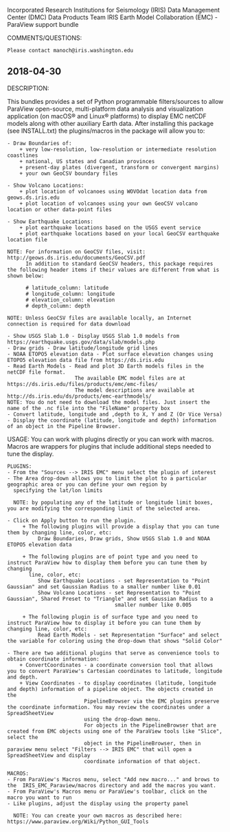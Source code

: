  
Incorporated Research Institutions for Seismology (IRIS)
Data Management Center (DMC)
Data Products Team
IRIS Earth Model Collaboration (EMC) - ParaView support bundle

COMMENTS/QUESTIONS:

    Please contact manoch@iris.washington.edu


 2018-04-30
----------------------------------------------------------------------------------------------------------------------------------------------------------------------

 DESCRIPTION:

 This bundles provides a set of Python programmable filters/sources to allow ParaView open-source, multi-platform data analysis and visualization application 
 (on macOS® and Linux® platforms) to display EMC netCDF models along with other auxiliary Earth data.  After installing this package (see INSTALL.txt) the 
 plugins/macros in the package will allow you to:

    - Draw Boundaries of:
        + very low-resolution, low-resolution or intermediate resolution coastlines
        + national, US states and Canadian provinces 
        + present-day plates (divergent, transform or convergent margins)
        + your own GeoCSV boundary files

    - Show Volcano Locations:
        + plot location of volcanoes using WOVOdat location data from geows.ds.iris.edu
        + plot location of volcanoes using your own GeoCSV volcano location or other data-point files

    - Show Earthquake Locations:
        + plot earthquake locations based on the USGS event service
        + plot earthquake locations based on your local GeoCSV earthquake location file
 
    NOTE: For information on GeoCSV files, visit: http://geows.ds.iris.edu/documents/GeoCSV.pdf
          In addition to standard GeoCSV headers, this package requires the following header items if their values are different from what is shown below:

          # latitude_column: latitude
          # longitude_column: longitude
          # elevation_column: elevation
          # depth_column: depth

    NOTE: Unless GeoCSV files are available locally, an Internet connection is required for data download
  
    - Show USGS Slab 1.0 - Display USGS Slab 1.0 models from https://earthquake.usgs.gov/data/slab/models.php
    - Draw grids - Draw latitude/longitude grid lines
    - NOAA ETOPO5 elevation data - Plot surface elevation changes using ETOPO5 elevation data file from https://ds.iris.edu
    - Read Earth Models - Read and plot 3D Earth models files in the netCDF file format. 
                          The available EMC model files are at https://ds.iris.edu/files/products/emc/emc-files/
                          The model descriptions are available at http://ds.iris.edu/ds/products/emc-earthmodels/
    NOTE: You do not need to download the model files. Just insert the name of the .nc file into the "FileName" property box
    - Convert latitude, longitude and ,depth to X, Y and Z (Or Vice Versa) 
    - Display the coordinate (latitude, longitude and depth) information of an object in the Pipeline Browser.


 USAGE:
    You can work with plugins directly or you can work with macros. Macros are wrappers for plugins that include additional steps needed to
    tune the display. 

    PLUGINS:
    - From the "Sources --> IRIS EMC" menu select the plugin of interest
    - The Area drop-down allows you to limit the plot to a particular geographic area or you can define your own region by 
      specifying the lat/lon limits

      NOTE: by populating any of the latitude or longitude limit boxes, you are modifying the corresponding limit of the selected area.

    - Click on Apply button to run the plugin. 
         + The following plugins will provide a display that you can tune them by changing line, color, etc:
              Draw Boundaries, Draw grids, Show USGS Slab 1.0 and NOAA ETOPO5 elevation data

         + The following plugins are of point type and you need to instruct ParaView how to display them before you can tune them by changing 
           line, color, etc:
              Show Earthquake Locations - set Representation to "Point Gaussian" and set Gaussian Radius to a smaller number like 0.01
              Show Volcano Locations - set Representation to "Point Gaussian", Shared Preset to "Triangle" and set Gaussian Radius to a 
                                       smaller number like 0.005
              
         + The following plugin is of surface type and you need to instruct ParaView how to display it before you can tune them by changing line, color, etc:
              Read Earth Models - set Representation "Surface" and select the variable for coloring using the drop-down that shows "Solid Color"

    - There are two additional plugins that serve as convenience tools to obtain coordinate information:
        + ConvertCoordinates - a coordinate conversion tool that allows you to convert ParaView's Cartesian coordinates to latitude, longitude and depth.
        + View Coordinates - to display coordinates (latitude, longitude and depth) information of a pipeline object. The objects created in the 
                             PipelineBrowser via the EMC plugins preserve the coordinate information. You may review the coordinates under a SpreadSheetView 
                             using the drop-down menu.
                             For objects in the PipelineBrowser that are created from EMC objects using one of the ParaView tools like "Slice", select the 
                             object in the PipelineBrowser, then in paraview menu select "Filters --> IRIS EMC" that will open a SpreadSheetView and display
                             coordinate information of that object.

    MACROS:
    - From ParaView's Macros menu, select "Add new macro..." and brows to the  IRIS_EMC_Paraview/macros directory and add the macros you want.
    - From ParaView's Macros menu or ParaView's toolbar, click on the macro you want to run
    - Like plugins, adjust the display using the property panel

      NOTE: You can create your own macros as described here: https://www.paraview.org/Wiki/Python_GUI_Tools
 
